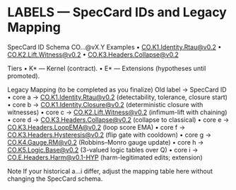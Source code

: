 # LABELS — SpecCard IDs and Legacy Mapping

SpecCard ID Schema
CO.<Tier>.<Area>.<Name>@vX.Y
Examples
• CO.K1.Identity.Rtau@v0.2
• CO.K2.Lift.Witness@v0.2
• CO.K3.Headers.Collapse@v0.2

Tiers
• K* — Kernel (contract).
• E* — Extensions (hypotheses until promoted).

Legacy Mapping (to be completed as you finalize)
Old label → SpecCard ID
• core a  → CO.K1.Identity.Rtau@v0.2          (detectability, tolerance, closure start)
• core b  → CO.K1.Identity.Closure@v0.2       (deterministic closure with witnesses)
• core c  → CO.K2.Lift.Witness@v0.2           (infimum-lift with chaining)
• core d  → CO.K3.Headers.Collapse@v0.2       (collapse to classical)
• core e  → CO.K3.Headers.LoopEMA@v0.2        (loop score EMA)
• core f  → CO.K3.Headers.Hysteresis@v0.2     (flip gate with cooldown)
• core g  → CO.K4.Gauge.RM@v0.2               (Robbins–Monro gauge update)
• core h  → CO.K5.Logic.Base@v0.2             (3-valued logic tables over Q)
• core i  → CO.E.Headers.Harm@v0.1-HYP        (harm-legitimated edits; extension)

Note
If your historical a…i differ, adjust the mapping table here without changing the SpecCard schema.
